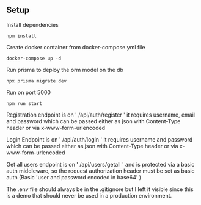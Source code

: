 ## Setup
Install dependencies
```
npm install
```
Create docker container from docker-compose.yml file
```
docker-compose up -d
```
Run prisma to deploy the orm model on the db
```
npx prisma migrate dev
```

Run on port 5000
```
npm run start
```

Registration endpoint is on
' /api/auth/register '
it requires username, email and password which can be passed either as json with Content-Type header or via x-www-form-urlencoded

Login Endpoint is on
' /api/auth/login '
it requires username and password which can be passed either as json with Content-Type header or via x-www-form-urlencoded

Get all users endpoint is on
' /api/users/getall ' and is protected via a basic auth middleware, 
so the request authorization header must be set as basic auth (Basic 'user and password encoded in base64' )

The .env file should always be in the .gitignore but I left it visible since this is a demo that should never be used in a production environment.

